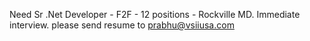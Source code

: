 Need Sr .Net Developer - F2F - 12 positions - Rockville MD.  Immediate interview. please send resume to prabhu@vsiiusa.com
